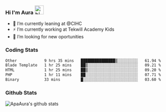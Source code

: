 ### Hi I'm Aura <img src="https://user-images.githubusercontent.com/1303154/88677602-1635ba80-d120-11ea-84d8-d263ba5fc3c0.gif" width="28px" alt="hi">

- 🔭 I’m currently leaning at @CIHC
- ⚡ I’m currently working at Tekwill Academy Kids
- 🤔 I’m looking for new oportunities


### Coding Stats

<!--START_SECTION:waka-->

```txt
Other            9 hrs 35 mins   ███████████████▒░░░░░░░░░   61.94 %
Blade Template   1 hr 25 mins    ██▒░░░░░░░░░░░░░░░░░░░░░░   09.21 %
HTML             1 hr 25 mins    ██▒░░░░░░░░░░░░░░░░░░░░░░   09.20 %
PHP              1 hr 11 mins    ██░░░░░░░░░░░░░░░░░░░░░░░   07.71 %
Binary           33 mins         █░░░░░░░░░░░░░░░░░░░░░░░░   03.60 %
```

<!--END_SECTION:waka-->

### Github Stats

![ApaAura's github stats](https://github-readme-stats.vercel.app/api?username=ApaAura&count_private=true&theme=tokyonight&hide=contribs,prs)
